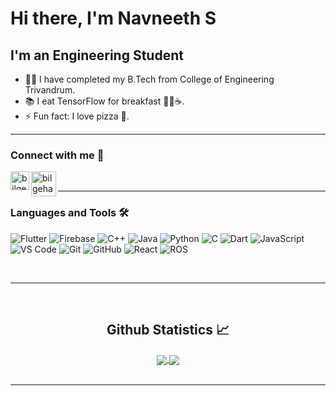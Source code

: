 # Hi there, I'm Navneeth S


## I'm an Engineering Student  

- 👨‍💻 I have completed my B.Tech from College of Engineering Trivandrum.
- 📚 I eat TensorFlow for breakfast 🥞🍳☕️.
- ⚡ Fun fact: I love pizza 🍕.

---

### Connect with me 📝
[<img align="left" alt="bilgehangecici | LinkedIn" height="30px" src="https://cdn-icons-png.flaticon.com/512/174/174857.png"/>][linkedin]
[<img align="left" alt="bilgehangecici | Instagram" height="40px"  src="https://img.icons8.com/color/48/000000/instagram-new.png" />][instagram]


<br />

---

### Languages and Tools 🛠 

![Flutter](https://img.shields.io/badge/-Flutter-%23CC6699?style=flat-square&logo=flutter&logoColor=ffffff)
![Firebase](https://img.shields.io/badge/-Firebase-FFCA28?style=flat-square&logo=firebase&logoColor=ffffff)
![C++](http://img.shields.io/badge/-C++-A8B9CC?style=flat-square&logo=c++&logoColor=ffffff)
![Java](https://img.shields.io/badge/-Java-61DAFB?style=flat-square&logo=java&logoColor=ffffff)
![Python](https://img.shields.io/badge/Python-FFD43B?style=flat-square&logo=python&logoColor=darkgreen)
![C](https://img.shields.io/badge/-C-%23F05032?style=flat-square&logo=c&logoColor=%23ffffff)
![Dart](https://img.shields.io/badge/-Dart-61DAFB?style=flat-square&logo=dart&logoColor=ffffff)
![JavaScript](https://img.shields.io/badge/-JavaScript-%23F7DF1C?style=flat-square&logo=javascript&logoColor=000000&labelColor=%23F7DF1C&color=%23FFCE5A)
![VS Code](http://img.shields.io/badge/-VS%20Code-007ACC?style=flat-square&logo=visual-studio-code&logoColor=ffffff)
![Git](https://img.shields.io/badge/-Git-%23F05032?style=flat-square&logo=git&logoColor=%23ffffff)
![GitHub](https://img.shields.io/badge/-GitHub-181717?style=flat-square&logo=github)
![React](https://img.shields.io/badge/-React-%23E44D27?style=flat-square&logo=react&logoColor=ffffff)
![ROS](https://img.shields.io/badge/-ROS-%23E44D27?style=flat-square&logo=ros&logoColor=ffffff)

<br/>


---

<br/>




  <h2 align="center"> Github Statistics 📈 </h2>
  
  <div align="center"> 
     <a href="">
      <img align="center" src="https://github-readme-stats-sigma-five.vercel.app/api?username=newton2149&show_icons=true&include_all_commits=true&count_private=true&theme=tokyonight&line_height=40" />
    </a>
    <a href="">
      <img align="center" src="https://github-readme-stats.vercel.app/api/top-langs/?username=newton2149&theme=tokyonight&line_height=40&hide=css"/>
    </a>
</div

<br/>
<br />

---



[instagram]: https://www.instagram.com/_navneet.s_/
[linkedin]: https://www.linkedin.com/in/navneeth2002

